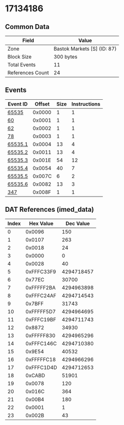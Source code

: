 # 17134186

## Common Data

| Field            | Value                       |
|------------------|-----------------------------|
| Zone             | Bastok Markets [S] (ID: 87) |
| Block Size       | 300 bytes                   |
| Total Events     | 11                          |
| References Count | 24                          |

## Events

| Event ID                | Offset   |   Size |   Instructions |
|-------------------------|----------|--------|----------------|
| [65535](./65535.md)     | 0x0000   |      1 |              1 |
| [60](./60.md)           | 0x0001   |      1 |              1 |
| [62](./62.md)           | 0x0002   |      1 |              1 |
| [78](./78.md)           | 0x0003   |      1 |              1 |
| [65535.1](./65535.1.md) | 0x0004   |     13 |              4 |
| [65535.2](./65535.2.md) | 0x0011   |     13 |              4 |
| [65535.3](./65535.3.md) | 0x001E   |     54 |             12 |
| [65535.4](./65535.4.md) | 0x0054   |     40 |              7 |
| [65535.5](./65535.5.md) | 0x007C   |      6 |              2 |
| [65535.6](./65535.6.md) | 0x0082   |     13 |              3 |
| [347](./347.md)         | 0x008F   |      1 |              1 |

## DAT References (imed_data)

|   Index | Hex Value   |   Dec Value |
|---------|-------------|-------------|
|       0 | 0x0096      |         150 |
|       1 | 0x0107      |         263 |
|       2 | 0x0018      |          24 |
|       3 | 0x0000      |           0 |
|       4 | 0x0028      |          40 |
|       5 | 0xFFFC33F9  |  4294718457 |
|       6 | 0x77EC      |       30700 |
|       7 | 0xFFFFF2BA  |  4294963898 |
|       8 | 0xFFFC24AF  |  4294714543 |
|       9 | 0x7BFF      |       31743 |
|      10 | 0xFFFFF5D7  |  4294964695 |
|      11 | 0xFFFC19BF  |  4294711743 |
|      12 | 0x8872      |       34930 |
|      13 | 0xFFFFF830  |  4294965296 |
|      14 | 0xFFFC146C  |  4294710380 |
|      15 | 0x9E54      |       40532 |
|      16 | 0xFFFFFC18  |  4294966296 |
|      17 | 0xFFFC1D4D  |  4294712653 |
|      18 | 0xCABD      |       51901 |
|      19 | 0x0078      |         120 |
|      20 | 0x016C      |         364 |
|      21 | 0x00B4      |         180 |
|      22 | 0x0001      |           1 |
|      23 | 0x002B      |          43 |
